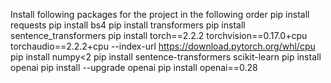 Install following packages for the project in the following order
 pip install requests
pip install bs4
pip install transformers
 pip install sentence_transformers
pip install torch==2.2.2 torchvision==0.17.0+cpu torchaudio==2.2.2+cpu --index-url https://download.pytorch.org/whl/cpu 
pip install numpy<2
 pip install sentence-transformers scikit-learn
 pip install openai
 pip install --upgrade openai
pip install openai==0.28
